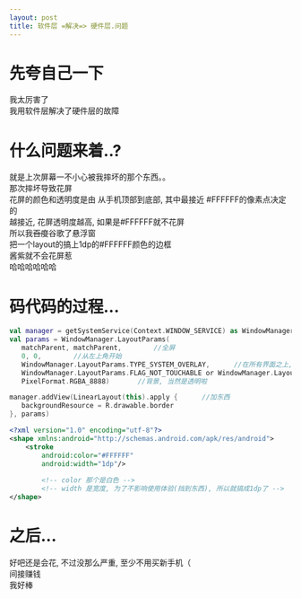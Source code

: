 ```yaml
---
layout: post
title: 软件层 =解决=> 硬件层.问题
---
```


# 先夸自己一下
我太厉害了  
我用软件层解决了硬件层的故障

# 什么问题来着..?
就是上次屏幕一不小心被我摔坏的那个东西。。  
那次摔坏导致花屏  
花屏的颜色和透明度是由 从手机顶部到底部, 其中最接近 #FFFFFF的像素点决定的  
越接近, 花屏透明度越高, 如果是#FFFFFF就不花屏  
所以我<del>百度</del>谷歌了悬浮窗  
把一个layout的搞上1dp的#FFFFFF颜色的边框  
酱紫就不会花屏惹  
哈哈哈哈哈哈

# 码代码的过程...
```Kotlin
val manager = getSystemService(Context.WINDOW_SERVICE) as WindowManager     //这个是WindowManager
val params = WindowManager.LayoutParams(
   matchParent, matchParent,        //全屏
   0, 0,        //从左上角开始
   WindowManager.LayoutParams.TYPE_SYSTEM_OVERLAY,      //在所有界面之上, 之前用了TYPE_SYSTEM_ALERT, 发现状态栏拉下来之后会被覆盖掉
   WindowManager.LayoutParams.FLAG_NOT_TOUCHABLE or WindowManager.LayoutParams.FLAG_NOT_FOCUSABLE,      //不接受触摸和不接受焦点, 如果不设置不接受焦点会导致输入法起不来。。。
   PixelFormat.RGBA_8888)       //背景, 当然是透明啦

manager.addView(LinearLayout(this).apply {      //加东西
   backgroundResource = R.drawable.border
}, params)
```

```xml
<?xml version="1.0" encoding="utf-8"?>
<shape xmlns:android="http://schemas.android.com/apk/res/android">
    <stroke
        android:color="#FFFFFF"
        android:width="1dp"/>
        
        <!-- color 那个是白色 -->
        <!-- width 是宽度, 为了不影响使用体验(挡到东西), 所以就搞成1dp了 -->
</shape>
```

# 之后...
好吧还是会花, 不过没那么严重, 至少不用买新手机（  
间接赚钱  
我好棒